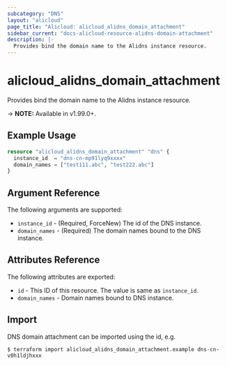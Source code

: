 ```yaml
---
subcategory: "DNS"
layout: "alicloud"
page_title: "Alicloud: alicloud_alidns_domain_attachment"
sidebar_current: "docs-alicloud-resource-alidns-domain-attachment"
description: |-
  Provides bind the domain name to the Alidns instance resource.
---
```


# alicloud\_alidns\_domain\_attachment

Provides bind the domain name to the Alidns instance resource.

-> **NOTE:** Available in v1.99.0+.

## Example Usage

```terraform
resource "alicloud_alidns_domain_attachment" "dns" {
  instance_id  = "dns-cn-mp91lyq9xxxx"
  domain_names = ["test111.abc", "test222.abc"]
}
```
## Argument Reference

The following arguments are supported:

* `instance_id` - (Required, ForceNew) The id of the DNS instance.
* `domain_names` - (Required) The domain names bound to the DNS instance.

## Attributes Reference

The following attributes are exported:

* `id` - This ID of this resource. The value is same as `instance_id`. 
* `domain_names` - Domain names bound to DNS instance.

## Import

DNS domain attachment can be imported using the id, e.g.

```
$ terraform import alicloud_alidns_domain_attachment.example dns-cn-v0h1ldjhxxx
```
